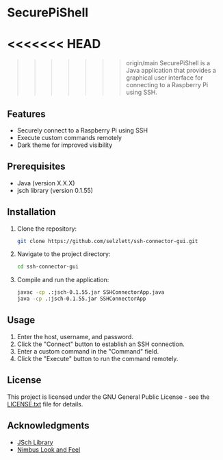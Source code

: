 # SecurePiShell

<<<<<<< HEAD
=======

>>>>>>> origin/main
SecurePiShell is a Java application that provides a graphical user interface for connecting to a Raspberry Pi using SSH.

## Features

- Securely connect to a Raspberry Pi using SSH
- Execute custom commands remotely
- Dark theme for improved visibility

## Prerequisites

- Java (version X.X.X)
- jsch library (version 0.1.55)

## Installation

1. Clone the repository:

    ```bash
    git clone https://github.com/selzlett/ssh-connector-gui.git
    ```

2. Navigate to the project directory:

    ```bash
    cd ssh-connector-gui
    ```

3. Compile and run the application:

    ```bash
    javac -cp .:jsch-0.1.55.jar SSHConnectorApp.java
    java -cp .:jsch-0.1.55.jar SSHConnectorApp
    ```

## Usage

1. Enter the host, username, and password.
2. Click the "Connect" button to establish an SSH connection.
3. Enter a custom command in the "Command" field.
4. Click the "Execute" button to run the command remotely.

## License

This project is licensed under the GNU General Public License - see the [LICENSE.txt](LICENSE.txt) file for details.

## Acknowledgments

- [JSch Library](http://www.jcraft.com/jsch/)
- [Nimbus Look and Feel](https://docs.oracle.com/javase/tutorial/uiswing/lookandfeel/nimbus.html)
